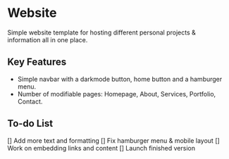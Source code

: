 # Website
Simple website template for hosting different personal projects & information all in one place.

## Key Features
- Simple navbar with a darkmode button, home button and a hamburger menu.
- Number of modifiable pages: Homepage, About, Services, Portfolio, Contact.

## To-do List
[] Add more text and formatting
[] Fix hamburger menu & mobile layout
[] Work on embedding links and content
[] Launch finished version
